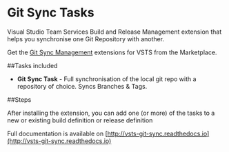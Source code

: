 # Git Sync Tasks

Visual Studio Team Services Build and Release Management extension that helps you synchronise one Git Repository with another. 

Get the [Git Sync Management](https://marketplace.visualstudio.com/items?itemName=nkdagility.gitsync) extensions for VSTS from the Marketplace.

##Tasks included

- **Git Sync Task** - Full synchronisation of the local git repo with a repository of choice. Syncs Branches & Tags.

##Steps

After installing the extension, you can add one (or more) of the tasks to a new or existing build definition or release definition

Full documentation is available on [http://vsts-git-sync.readthedocs.io](http://vsts-git-sync.readthedocs.io)